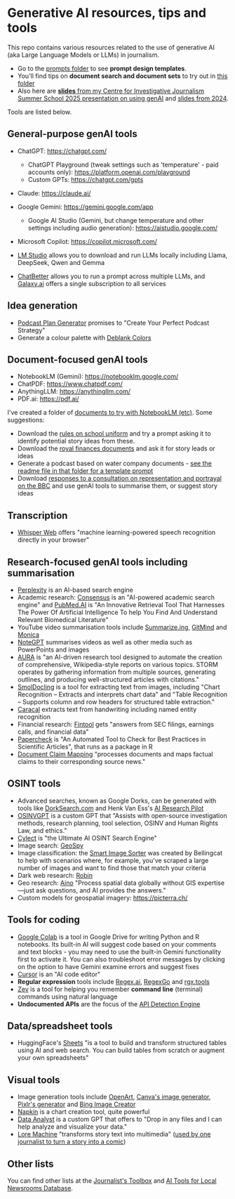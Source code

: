 # Generative AI resources, tips and tools

This repo contains various resources related to the use of generative AI (aka Large Language Models or LLMs) in journalism. 

* Go to the [prompts folder](https://github.com/paulbradshaw/genAI/tree/main/prompts) to see **prompt design templates**.
* You'll find tips on **document search and document sets** to try out in [this folder](https://github.com/paulbradshaw/genAI/tree/main/docsfornotebooklm)
* Also here are [**slides** from my Centre for Investigative Journalism Summer School 2025 presentation on using genAI](https://github.com/paulbradshaw/genAI/blob/main/AI%20in%20journalism%20CIJ%202025.pdf) and [slides from 2024](https://github.com/paulbradshaw/genAI/blob/main/AI%20in%20journalism%20CIJ%202024.pdf).

Tools are listed below. 

## General-purpose genAI tools

* ChatGPT: https://chatgpt.com/
  * ChatGPT Playground (tweak settings such as 'temperature' - paid accounts only): https://platform.openai.com/playground
  * Custom GPTs: https://chatgpt.com/gpts
* Claude: https://claude.ai/
* Google Gemini: https://gemini.google.com/app
  * Google AI Studio (Gemini, but change temperature and other settings including audio generation): https://aistudio.google.com/
* Microsoft Copilot: https://copilot.microsoft.com/
* [LM Studio](https://lmstudio.ai/) allows you to download and run LLMs locally including Llama, DeepSeek, Qwen and Gemma

* [ChatBetter](https://www.chatbetter.com/) allows you to run a prompt across multiple LLMs, and [Galaxy.ai](https://galaxy.ai/) offers a single subscription to all services 

## Idea generation

* [Podcast Plan Generator](https://planner.alitu.com/) promises to "Create Your Perfect Podcast Strategy"
* Generate a colour palette with [Deblank Colors](https://deblank.com/colors)

## Document-focused genAI tools

* NotebookLM (Gemini): https://notebooklm.google.com/
* ChatPDF: https://www.chatpdf.com/
* AnythingLLM: https://anythingllm.com/
* PDF.ai: https://pdf.ai/

I've created a folder of [documents to try with NotebookLM (etc)](https://github.com/paulbradshaw/genAI/tree/main/docsfornotebooklm). Some suggestions:

* Download the [rules on school uniform](https://github.com/paulbradshaw/genAI/tree/main/docsfornotebooklm/schooluniformrules) and try a prompt asking it to identify potential story ideas from these.
* Download the [royal finances documents](https://github.com/paulbradshaw/genAI/tree/main/docsfornotebooklm/royalfinances) and ask it for story leads or ideas
* Generate a podcast based on water company documents - [see the readme file in that folder for a template prompt](https://github.com/paulbradshaw/genAI/tree/main/docsfornotebooklm/waterplans)
* Download [responses to a consultation on representation and portrayal on the BBC](https://github.com/paulbradshaw/genAI/tree/main/docsfornotebooklm/consultationbbc) and use genAI tools to summarise them, or suggest story ideas

## Transcription

* [Whisper Web](https://huggingface.co/spaces/Xenova/whisper-web) offers "machine learning-powered speech recognition directly in your browser"

## Research-focused genAI tools including summarisation

* [Perplexity](https://www.perplexity.ai/) is an AI-based search engine
* Academic research: [Consensus](https://consensus.app) is an "AI-powered academic search engine" and [PubMed.AI](https://www.pubmed.ai/home) is "An Innovative Retrieval Tool That Harnesses The Power Of Artificial Intelligence To help You Find And Understand Relevant Biomedical Literature"
* YouTube video summarisation tools include [Summarize.ing](https://summarize.ing/), [GitMind](https://gitmind.com/youtube-video-summarizer) and [Monica](https://monica.im/en/products/ai-video-summarizer)
* [NoteGPT](https://notegpt.io/) summarises videos as well as other media such as PowerPoints and images
* [AURA](https://www.journalismai.info/blog/an-ai-research-tool-for-journalists) is "an AI-driven research tool designed to automate the creation of comprehensive, Wikipedia-style reports on various topics. STORM operates by gathering information from multiple sources, generating outlines, and producing well-structured articles with citations."
* [SmolDocling](https://huggingface.co/ds4sd/SmolDocling-256M-preview) is a tool for extracting text from images, including "Chart Recognition – Extracts and interprets chart data" and "Table Recognition – Supports column and row headers for structured table extraction."
* [Caracal](https://huggingface.co/spaces/wjbmattingly/caracal) extracts text from handwriting including named entity recognition
* Financial research: [Fintool](https://fintool.com/) gets "answers from SEC filings, earnings calls, and financial data"
* [Papercheck](https://daniellakens.blogspot.com/2025/06/introducing-papercheck.html?m=1) is "An Automated Tool to Check for Best Practices in Scientific Articles", that runs as a package in R
* [Document Claim Mapping](https://github.com/francesco-s/document-claim-mapping) "processes documents and maps factual claims to their corresponding source news."

## OSINT tools

* Advanced searches, known as Google Dorks, can be generated with tools like [DorkSearch.com](https://dorksearch.com/) and Henk Van Ess's [AI Research Pilot](https://digitaldigging.org/research/)
* [OSINVGPT](https://chatgpt.com/g/g-Mk7QifBG8-osinvgpt) is a custom GPT that "Assists with open-source investigation methods, research planning, tool selection, OSINV and Human Rights Law, and ethics."
* [Cylect](https://cylect.io/) is "the Ultimate AI OSINT Search Engine"
* Image search: [GeoSpy](https://geospy.web.app/)
* Image classification: the [Smart Image Sorter](https://colab.research.google.com/github/bellingcat/smart-image-sorter/blob/main/interface.ipynb) was created by Bellingcat to help with scenarios where, for example, you've scraped a large number of images and want to find those that match your criteria
* Dark web research: [Robin](https://github.com/apurvsinghgautam/robin) 
* Geo research: [Aino](https://aino.world/) "Process spatial data globally without GIS expertise—just ask questions, and AI provides the answers."
* Custom models for geospatial imagery: https://picterra.ch/


## Tools for coding

* [Google Colab](https://colab.research.google.com/) is a tool in Google Drive for writing Python and R notebooks. Its built-in AI will suggest code based on your comments and text blocks - you may need to use the built-in Gemini functionality first to activate it. You can also troubleshoot error messages by clicking on the option to have Gemini examine errors and suggest fixes
* [Cursor](https://www.cursor.com/en) is an "AI code editor"
* **Regular expression** tools include [Regex.ai](https://regex.ai/), [RegexGo](https://www.regexgo.com/) and [rgx.tools](https://rgx.tools/)
* [Zev](https://github.com/dtnewman/zev#readme) is a tool for helping you remember **command line** (terminal) commands using natural language
* **Undocumented APIs** are the focus of the [API Detection Engine](https://github.com/ecz2515/api-detection-engine)

  
## Data/spreadsheet tools

* HuggingFace's [Sheets](https://huggingface.co/spaces/aisheets/sheets) "is a tool to build and transform structured tables using AI and web search. You can build tables from scratch or augment your own spreadsheets"

## Visual tools

* Image generation tools include [OpenArt](https://openart.ai/), [Canva's image generator](https://www.canva.com/ai-image-generator/), [Pixlr's generator](https://pixlr.com/image-generator/) and [Bing Image Creator](https://www.bing.com/images/create)
* [Napkin](https://www.napkin.ai/) is a chart creation tool, quite powerful
* [Data Analyst](https://chatgpt.com/g/g-HMNcP6w7d-data-analyst?model=gpt-4o) is a custom GPT that offers to "Drop in any files and I can help analyze and visualize your data."
* [Lore Machine](https://www.loremachine.world/) "transforms story text into multimedia" ([used by one journalist to turn a story into a comic](https://www.technologyreview.com/2024/03/05/1089458/generative-ai-turn-my-story-into-comic-images-lore-machine/?truid=%252A%257CLINKID%257C%252A&mc_cid=17070bf49e&mc_eid=32e65cfa9b))

## Other lists

You can find other lists at the [Journalist's Toolbox](https://journaliststoolbox.ai/chatgpt-tools/) and [AI Tools for Local Newsrooms Database](https://airtable.com/appnP5pmnsMFGYoAI/shrQeIsvzGoTbdp7b/tblvwDhL4X23V1pTp/viwN8zctay9H2N0ir?blocks=hide).
